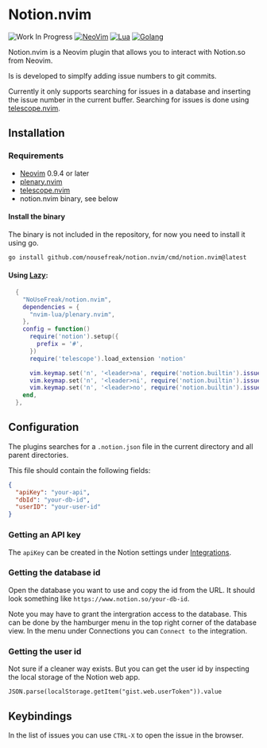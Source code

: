 # Notion.nvim

![Work In Progress](https://img.shields.io/badge/Work%20In%20Progress-orange?style=for-the-badge)
[![NeoVim](https://img.shields.io/badge/NeoVim-green.svg?style=for-the-badge&logo=neovim&logoColor=white)](https://neovim.io)
[![Lua](https://img.shields.io/badge/Lua-darkblue.svg?style=for-the-badge&logo=lua&logoColor=white)](http://www.lua.org)
[![Golang](https://img.shields.io/badge/Go-00ADD8.svg?style=for-the-badge&logo=go&logoColor=white)](http://www.go.dev)

Notion.nvim is a Neovim plugin that allows you to interact with Notion.so from Neovim.

Is is developed to simplfy adding issue numbers to git commits.

Currently it only supports searching for issues in a database and inserting the issue number in the current buffer.
Searching for issues is done using [telescope.nvim](https://github.com/nvim-telescope/telescope.nvim).


## Installation


### Requirements

- [Neovim](https://neovim.io/) 0.9.4 or later
- [plenary.nvim](https://nvim-lua/plenary.nvim)
- [telescope.nvim](https://github.com/nvim-telescope/telescope.nvim)
- notion.nvim binary, see below


#### Install the binary

The binary is not included in the repository, for now you need to install it using go.

```sh
go install github.com/nousefreak/notion.nvim/cmd/notion.nvim@latest
```


#### Using [Lazy](https://github.com/folke/lazy.nvim):

```lua
  {
    "NoUseFreak/notion.nvim",
    dependencies = {
      "nvim-lua/plenary.nvim",
    },
    config = function()
      require('notion').setup({
        prefix = '#',
      })
      require('telescope').load_extension 'notion'

      vim.keymap.set('n', '<leader>na', require('notion.builtin').issues_all, { noremap = true, silent = true })
      vim.keymap.set('n', '<leader>ni', require('notion.builtin').issues, { noremap = true, silent = true })
      vim.keymap.set('n', '<leader>no', require('notion.builtin').issues_owned, { noremap = true, silent = true })
    end,
  },
```

## Configuration

The plugins searches for a `.notion.json` file in the current directory and all parent directories.

This file should contain the following fields:

```json
{
  "apiKey": "your-api",
  "dbId": "your-db-id",
  "userID": "your-user-id"
}
```

### Getting an API key

The `apiKey` can be created in the Notion settings under [Integrations](https://www.notion.so/my-integrations).

### Getting the database id

Open the database you want to use and copy the id from the URL. It should look something like `https://www.notion.so/your-db-id`.

Note you may have to grant the intergration access to the database. This can be done by the hamburger menu in the top right corner of the database view.
In the menu under Connections you can `Connect to` the integration.

### Getting the user id

Not sure if a cleaner way exists. But you can get the user id by inspecting the local storage of the Notion web app.

```
JSON.parse(localStorage.getItem("gist.web.userToken")).value
```

## Keybindings

In the list of issues you can use `CTRL-X` to open the issue in the browser.


